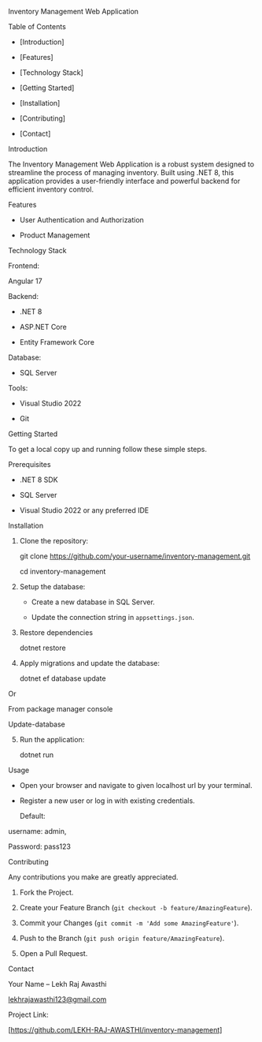Inventory Management Web Application 

  

  

Table of Contents 

  

- [Introduction] 

- [Features] 

- [Technology Stack] 

- [Getting Started]

- [Installation]

- [Contributing]

- [Contact]

  

Introduction 

  

The Inventory Management Web Application is a robust system designed to streamline the process of managing inventory. Built using .NET 8, this application provides a user-friendly interface and powerful backend for efficient inventory control. 

  

Features 

  

- User Authentication and Authorization 

- Product Management 

  

Technology Stack 

  

Frontend: 

 Angular 17 

  

Backend: 

  - .NET 8 

  - ASP.NET Core 

  - Entity Framework Core 

  

Database: 

  - SQL Server 

  

Tools: 

  - Visual Studio 2022 

  - Git 

 Getting Started 

  

To get a local copy up and running follow these simple steps. 

  

Prerequisites 

  

- .NET 8 SDK 

- SQL Server 

- Visual Studio 2022 or any preferred IDE 

 

Installation 

1. Clone the repository: 

    git clone https://github.com/your-username/inventory-management.git 

    cd inventory-management 

  

2. Setup the database: 

    - Create a new database in SQL Server. 

    - Update the connection string in `appsettings.json`. 

  

3. Restore dependencies 

    dotnet restore 

  

4. Apply migrations and update the database: 

    dotnet ef database update 

Or  

From package manager console  

Update-database 

 

5. Run the application: 

    dotnet run 

    

Usage 

  

- Open your browser and navigate to given localhost url by your terminal. 

- Register a new user or log in with existing credentials. 

	Default:  

username: admin, 

Password: pass123 

   

Contributing 

Any contributions you make are greatly appreciated. 

  

1. Fork the Project. 

2. Create your Feature Branch (`git checkout -b feature/AmazingFeature`). 

3. Commit your Changes (`git commit -m 'Add some AmazingFeature'`). 

4. Push to the Branch (`git push origin feature/AmazingFeature`). 

5. Open a Pull Request. 

  

Contact 

Your Name – Lekh Raj Awasthi 

lekhrajawasthi123@gmail.com  

 

Project Link:  

[https://github.com/LEKH-RAJ-AWASTHI/inventory-management]  
